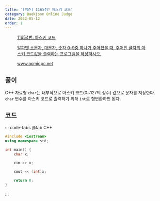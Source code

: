 ```yaml
---
title: '[백준] 11654번 아스키 코드'
category: Baekjoon Online Judge
date: 2022-05-12
order: 1
---
```


<figure class="opengraph"><a href="https://www.acmicpc.net/problem/11654" data-source-url="https://www.acmicpc.net/problem/11654">
<div class="og-image" style="background-image: url('https://drive.google.com/uc?export=view&id=1f3NcJon6wNc4oQy4NTc41Yuzw_mVlg7m');"></div>
<div class="og-text">
<p class="og-title">11654번: 아스키 코드</p>
<p class="og-desc">알파벳 소문자, 대문자, 숫자 0-9중 하나가 주어졌을 때, 주어진 글자의 아스키 코드값을 출력하는 프로그램을 작성하시오.</p>
<p class="og-host">www.acmicpc.net</p></div></a></figure>

## 풀이
C++ 자료형 `char`는 내부적으로 아스키 코드(0~127의 정수) 값으로 문자를 저장한다. `char` 변수를 아스키 코드로 출력하기 위해 `int`로 형변환하면 된다.

## 코드
::: code-tabs
@tab C++
```cpp
#include <iostream>
using namespace std;

int main() {
    char x;

    cin >> x;

    cout << (int)x;

    return 0;
}
```
:::
